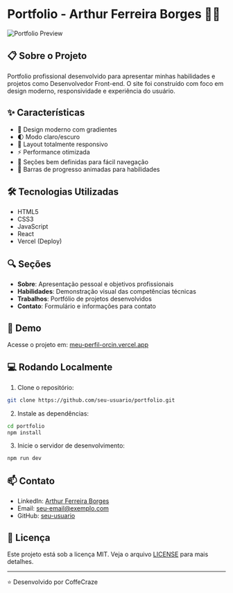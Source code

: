 # Portfolio - Arthur Ferreira Borges 👨‍💻

![Portfolio Preview](https://sjc.microlink.io/XKnyW93o6laDkAn2UDrZz3gd6BAFNJfbJVcRNyDXMvR0yhD99OQREw61WGqHbXMpga99AaYahiiK31L0NRQ5KA.jpeg)

## 📋 Sobre o Projeto

Portfolio profissional desenvolvido para apresentar minhas habilidades e projetos como Desenvolvedor Front-end. O site foi construído com foco em design moderno, responsividade e experiência do usuário.

## ✨ Características

- 🎨 Design moderno com gradientes
- 🌓 Modo claro/escuro
- 📱 Layout totalmente responsivo
- ⚡ Performance otimizada
- 🎯 Seções bem definidas para fácil navegação
- 🔄 Barras de progresso animadas para habilidades

## 🛠️ Tecnologias Utilizadas

- HTML5
- CSS3
- JavaScript
- React
- Vercel (Deploy)

## 🔍 Seções

- **Sobre**: Apresentação pessoal e objetivos profissionais
- **Habilidades**: Demonstração visual das competências técnicas
- **Trabalhos**: Portfólio de projetos desenvolvidos
- **Contato**: Formulário e informações para contato

## 🚀 Demo

Acesse o projeto em: [meu-perfil-orcin.vercel.app](https://meu-perfil-orcin.vercel.app/)

## 💻 Rodando Localmente

1. Clone o repositório:
```bash
git clone https://github.com/seu-usuario/portfolio.git
```

2. Instale as dependências:
```bash
cd portfolio
npm install
```

3. Inicie o servidor de desenvolvimento:
```bash
npm run dev
```

## 📫 Contato

- LinkedIn: [Arthur Ferreira Borges](https://linkedin.com/in/seu-linkedin)
- Email: seu-email@exemplo.com
- GitHub: [seu-usuario](https://github.com/seu-usuario)

## 📄 Licença

Este projeto está sob a licença MIT. Veja o arquivo [LICENSE](LICENSE) para mais detalhes.

---

⭐ Desenvolvido por CoffeCraze
